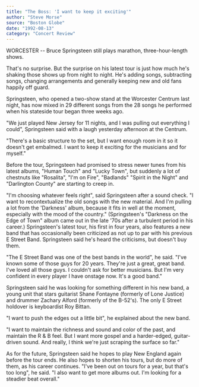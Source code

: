 ```yaml
---
title: "The Boss: 'I want to keep it exciting'"
author: "Steve Morse"
source: "Boston Globe"
date: "1992-08-13"
category: "Concert Review"
---
```


WORCESTER -- Bruce Springsteen still plays marathon, three-hour-length shows.

That's no surprise. But the surprise on his latest tour is just how much he's shaking those shows up from night to night. He's adding songs, subtracting songs, changing arrangements and generally keeping new and old fans happily off guard.

Springsteen, who opened a two-show stand at the Worcester Centrum last night, has now mixed in 29 different songs from the 28 songs he performed when his stateside tour began three weeks ago.

"We just played New Jersey for 11 nights, and I was pulling out everything I could", Springsteen said with a laugh yesterday afternoon at the Centrum.

"There's a basic structure to the set, but I want enough room in it so it doesn't get embalmed. I want to keep it exciting for the musicians and for myself."

Before the tour, Springsteen had promised to stress newer tunes from his latest albums, "Human Touch" and "Lucky Town", but suddenly a lot of chestnuts like "Rosalita", "I'm on Fire", "Badlands" "Spirit in the Night" and "Darlington County" are starting to creep in.

"I'm choosing whatever feels right", said Springsteen after a sound check. "I want to recontextualize the old songs with the new material. And I'm pulling a lot from the 'Darkness' album, because it fits in well at the moment, especially with the mood of the country." (Springsteen's "Darkness on the Edge of Town" album came out in the late '70s after a turbulent period in his career.) Springsteen's latest tour, his first in four years, also features a new band that has occasionally been criticized as not up to par with his previous E Street Band. Springsteen said he's heard the criticisms, but doesn't buy them.

"The E Street Band was one of the best bands in the world", he said. "I've known some of those guys for 20 years. They're just a great, great band. I've loved all those guys. I couldn't ask for better musicians. But I'm very confident in every player I have onstage now. It's a good band."

Springsteen said he was looking for something different in his new band, a young unit that stars guitarist Shane Fontayne (formerly of Lone Justice) and drummer Zachary Alford (formerly of the B-52's). The only E Street holdover is keyboardist Roy Bittan.

"I want to push the edges out a little bit", he explained about the new band.

"I want to maintain the richness and sound and color of the past, and maintain the R & B feel. But I want more gospel and a harder-edged, guitar-driven sound. And really, I think we're just scraping the surface so far."

As for the future, Springsteen said he hopes to play New England again before the tour ends. He also hopes to shorten his tours, but do more of them, as his career continues. "I've been out on tours for a year, but that's too long", he said. "I also want to get more albums out. I'm looking for a steadier beat overall."
